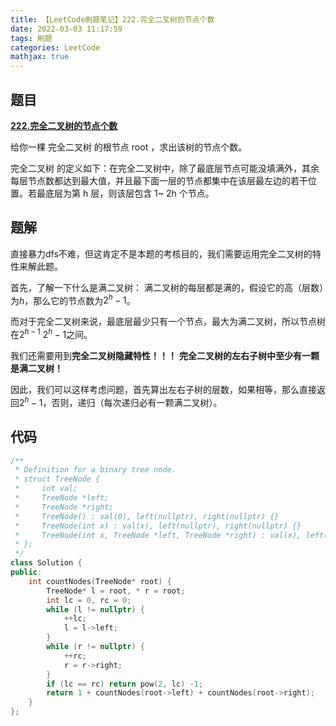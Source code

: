 ```yaml
---
title: 【LeetCode刷题笔记】222.完全二叉树的节点个数
date: 2022-03-03 11:17:59
tags: 刷题
categories: LeetCode
mathjax: true
---
```

题目
---
[**222.完全二叉树的节点个数**](https://leetcode-cn.com/problems/count-complete-tree-nodes/)

给你一棵 完全二叉树 的根节点 root ，求出该树的节点个数。

完全二叉树 的定义如下：在完全二叉树中，除了最底层节点可能没填满外，其余每层节点数都达到最大值，并且最下面一层的节点都集中在该层最左边的若干位置。若最底层为第 h 层，则该层包含 1~ 2h 个节点。
<!--more-->

题解
---
直接暴力dfs不难，但这肯定不是本题的考核目的，我们需要运用完全二叉树的特性来解此题。

首先，了解一下什么是满二叉树：
满二叉树的每层都是满的，假设它的高（层数）为$h$，那么它的节点数为$2^h-1$。

而对于完全二叉树来说，最底层最少只有一个节点，最大为满二叉树，所以节点树在$2^{h-1}~2^h-1$之间。

我们还需要用到**完全二叉树隐藏特性！！！**
**完全二叉树的左右子树中至少有一颗是满二叉树！**

因此，我们可以这样考虑问题，首先算出左右子树的层数，如果相等，那么直接返回$2^h-1$，否则，递归（每次递归必有一颗满二叉树）。

代码
---
```cpp
/**
 * Definition for a binary tree node.
 * struct TreeNode {
 *     int val;
 *     TreeNode *left;
 *     TreeNode *right;
 *     TreeNode() : val(0), left(nullptr), right(nullptr) {}
 *     TreeNode(int x) : val(x), left(nullptr), right(nullptr) {}
 *     TreeNode(int x, TreeNode *left, TreeNode *right) : val(x), left(left), right(right) {}
 * };
 */
class Solution {
public:
    int countNodes(TreeNode* root) {
        TreeNode* l = root, * r = root;
        int lc = 0, rc = 0;
        while (l != nullptr) {
            ++lc;
            l = l->left;
        }
        while (r != nullptr) {
            ++rc;
            r = r->right;
        }
        if (lc == rc) return pow(2, lc) -1;
        return 1 + countNodes(root->left) + countNodes(root->right);
    }
};
```
